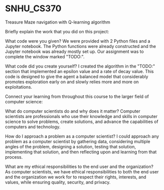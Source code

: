 # SNHU_CS370
Treasure Maze navigation with Q-learning algorithm

Briefly explain the work that you did on this project: 

What code were you given? 
  We were provided with 2 Python files and a Jupyter notebook. The Python functions were already constructed
and the Jupyter notebook was already mostly set up. Our assignment was to complete the window marked "TODO:". 


What code did you create yourself?
  I created the algorithm in the "TODO:" section that implemented an epsilon value and a rate of decay value.
This code is designed to give the agent a balanced model that considerably promotes exploration early on and 
slowly relies more and more on exploitations.


Connect your learning from throughout this course to the larger field of computer science:

What do computer scientists do and why does it matter?
  Computer scientists are professionals who use their knowledge and skills in computer science to solve problems, 
create solutions, and advance the capabilities of computers and technology.

How do I approach a problem as a computer scientist?
  I could approach any problem as a computer scientist by gathering data, considering multiple angles of the problem,
designing a solution, testing that solution, implementing that solution, and then reflecting upon and learning from
that process.

What are my ethical responsibilities to the end user and the organization?
  As computer scientists, we have ethical responsibilities to both the end user and the organization we work for to 
respect their rights, interests, and values, while ensuring quality, security, and privacy.



